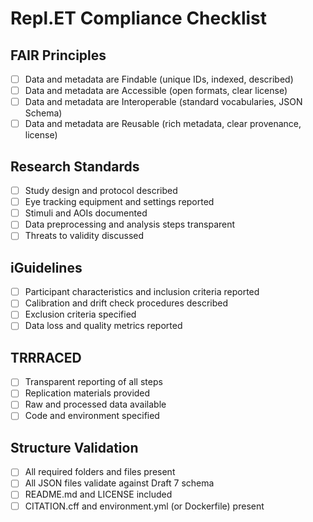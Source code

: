 # Repl.ET Compliance Checklist

## FAIR Principles
- [ ] Data and metadata are Findable (unique IDs, indexed, described)
- [ ] Data and metadata are Accessible (open formats, clear license)
- [ ] Data and metadata are Interoperable (standard vocabularies, JSON Schema)
- [ ] Data and metadata are Reusable (rich metadata, clear provenance, license)

## Research Standards
- [ ] Study design and protocol described
- [ ] Eye tracking equipment and settings reported
- [ ] Stimuli and AOIs documented
- [ ] Data preprocessing and analysis steps transparent
- [ ] Threats to validity discussed

## iGuidelines
- [ ] Participant characteristics and inclusion criteria reported
- [ ] Calibration and drift check procedures described
- [ ] Exclusion criteria specified
- [ ] Data loss and quality metrics reported

## TRRRACED
- [ ] Transparent reporting of all steps
- [ ] Replication materials provided
- [ ] Raw and processed data available
- [ ] Code and environment specified

## Structure Validation
- [ ] All required folders and files present
- [ ] All JSON files validate against Draft 7 schema
- [ ] README.md and LICENSE included
- [ ] CITATION.cff and environment.yml (or Dockerfile) present 
